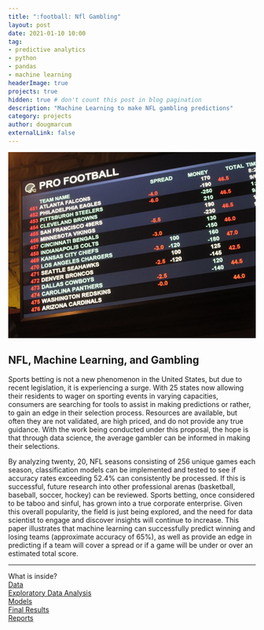 ```yaml
---
title: ":football: Nfl Gambling"
layout: post
date: 2021-01-10 10:00
tag: 
- predictive analytics
- python
- pandas
- machine learning
headerImage: true
projects: true
hidden: true # don't count this post in blog pagination
description: "Machine Learning to make NFL gambling predictions"
category: projects
author: dougmarcum
externalLink: false
---
```


![Screenshot](/assets/images/nfl_bet.jpg)

## NFL, Machine Learning, and Gambling  
Sports betting is not a new phenomenon in the United States, but due to recent legislation, it is experiencing a surge. With 25 states now allowing their residents to wager on sporting events in varying capacities, consumers are searching for tools to assist in making predictions or rather, to gain an edge in their selection process. Resources are available, but often they are not validated, are high priced, and do not provide any true guidance. With the work being conducted under this proposal, the hope is that through data science, the average gambler can be informed in making their selections.  

By analyzing twenty, 20, NFL seasons consisting of 256 unique games each season, classification models can be implemented and tested to see if accuracy rates exceeding 52.4% can consistently be processed. If this is successful, future research into other professional arenas (basketball, baseball, soccer, hockey) can be reviewed. Sports betting, once considered to be taboo and sinful, has grown into a true corporate enterprise. Given this overall popularity, the field is just being explored, and the need for data scientist to engage and discover insights will continue to increase. This paper illustrates that machine learning can successfully predict winning and losing teams (approximate accuracy of 65%), as well as provide an edge in predicting if a team will cover a spread or if a game will be under or over an estimated total score.  

---

What is inside?  
[Data](https://github.com/MarcumDoug/NFL_Wagering-Predictive_Analysis/tree/main/Data)  
[Exploratory Data Analysis](https://github.com/MarcumDoug/NFL_Wagering-Predictive_Analysis/tree/main/EDA)  
[Models](https://github.com/MarcumDoug/NFL_Wagering-Predictive_Analysis/tree/main/Models)  
[Final Results](https://github.com/MarcumDoug/NBA_MVP_Prediction/tree/main/Results)  
[Reports](https://github.com/MarcumDoug/NFL_Wagering-Predictive_Analysis/tree/main/Reports)
